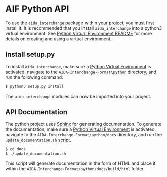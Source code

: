 # AIF Python API

To use the `aida_interchange` package within your project, you must first install it. It is recommended that you install `aida_interchange` into a python3 virtual environment. See [Python Virtual Environment README](VIRTUAL-README.md) for more details on creating and using a virtual environment.

## Install setup.py

To install `aida_interchange`, make sure a [Python Virtual Environment](VIRTUAL-README.md) is activated, navigate to the `AIDA-Interchange-Format\python` directory, and run the following command:

```bash
$ python3 setup.py install
```
The `aida_interchange` modules can now be imported into your project.

## API Documentation

The python project uses [Sphinx](http://www.sphinx-doc.org/en/master/) for generating documentation. To generate the documentation, make sure a [Python Virtual Environment](VIRTUAL-README.md) is activated, navigate to the `AIDA-Interchange-Format/python/docs` directory, and run the `update_documentation.sh` script.

```bash
$ cd docs
$ ./update_documentation.sh
```
This script will generate documentation in the form of HTML and place it within the `AIDA-Interchange-Format/python/docs/build/html` folder.
